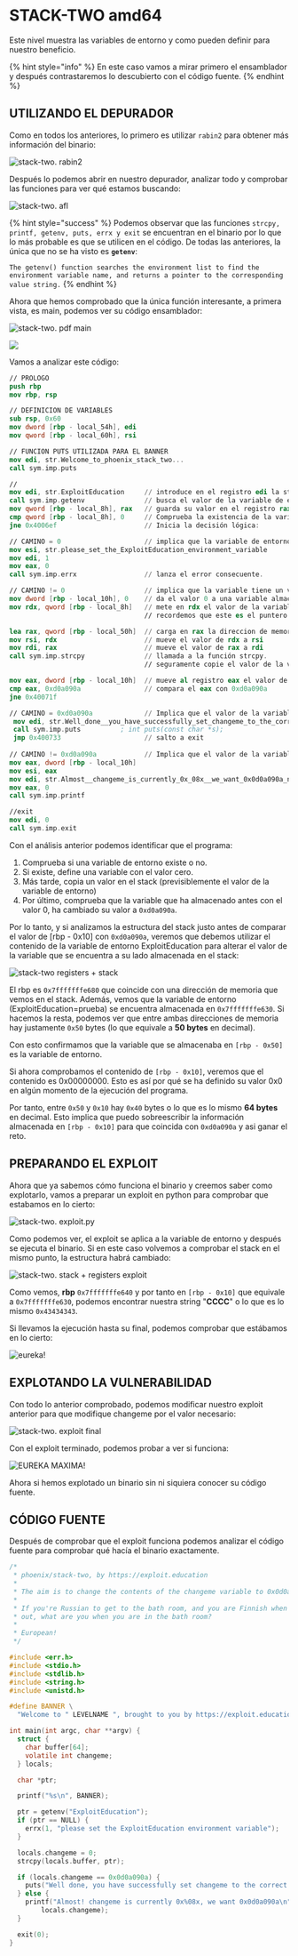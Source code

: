 # STACK-TWO amd64

Este nivel muestra las variables de entorno y como pueden definir para nuestro beneficio.

{% hint style="info" %}
En este caso vamos a mirar primero el ensamblador y después contrastaremos lo descubierto con el código fuente.
{% endhint %}

## UTILIZANDO EL DEPURADOR

Como en todos los anteriores, lo primero es utilizar `rabin2` para obtener más información del binario:

![stack-two. rabin2](../../../.gitbook/assets/stack-two-1.png)

Después lo podemos abrir en nuestro depurador, analizar todo y comprobar las funciones para ver qué estamos buscando:

![stack-two. afl](../../../.gitbook/assets/stack-two-2.png)

{% hint style="success" %}
Podemos observar que las funciones `strcpy, printf, getenv, puts, errx y exit` se encuentran en el binario por lo que lo más probable es que se utilicen en el código. De todas las anteriores, la única que no se ha visto es **`getenv`**:

`The getenv() function searches the environment list to find the environment variable name, and returns a pointer to the corresponding value string.`
{% endhint %}

Ahora que hemos comprobado que la única función interesante, a primera vista, es main, podemos ver su código ensamblador:

![stack-two. pdf main](../../../.gitbook/assets/stack-two-3.png)

![](../../../.gitbook/assets/stack-two-4.png)

Vamos a analizar este código:

```nasm
// PROLOGO
push rbp
mov rbp, rsp

// DEFINICION DE VARIABLES
sub rsp, 0x60
mov dword [rbp - local_54h], edi
mov qword [rbp - local_60h], rsi

// FUNCION PUTS UTILIZADA PARA EL BANNER
mov edi, str.Welcome_to_phoenix_stack_two...
call sym.imp.puts

// 
mov edi, str.ExploitEducation     // introduce en el registro edi la str ExploitEducation
call sym.imp.getenv               // busca el valor de la variable de entorno guardada en el edi
mov qword [rbp - local_8h], rax   // guarda su valor en el registro rax
cmp qword [rbp - local_8h], 0     // Comprueba la existencia de la variable. cmp with 0
jne 0x4006ef                      // Inicia la decisión lógica:

// CAMINO = 0                     // implica que la variable de entorno no está definida:
mov esi, str.please_set_the_ExploitEducation_environment_variable
mov edi, 1
mov eax, 0
call sym.imp.errx                 // lanza el error consecuente.

// CAMINO != 0                    // implica que la variable tiene un valor
mov dword [rbp - local_10h], 0    // da el valor 0 a una variable almacenada en rbp - 0x10
mov rdx, qword [rbp - local_8h]   // mete en rdx el valor de la variable almacenada en rbp - 0x8
                                  // recordemos que este es el puntero al valor de la variable de entorno ExploitEducation

lea rax, qword [rbp - local_50h]  // carga en rax la direccion de memoria de la variable almacenada en rbp - 0x50
mov rsi, rdx                      // mueve el valor de rdx a rsi
mov rdi, rax                      // mueve el valor de rax a rdi
call sym.imp.strcpy               // llamada a la función strcpy.
                                  // seguramente copie el valor de la variable de entorno ExploitEducation

mov eax, dword [rbp - local_10h]  // mueve al registro eax el valor de la variable rbp - 0x10 (habia sido puesta a 0)
cmp eax, 0xd0a090a                // compara el eax con 0xd0a090a
jne 0x40071f

// CAMINO = 0xd0a090a             // Implica que el valor de la variable se ha modificado a 0xd0a090a
 mov edi, str.Well_done__you_have_successfully_set_changeme_to_the_correct_value
 call sym.imp.puts          ; int puts(const char *s);
 jmp 0x400733                     // salto a exit
 
// CAMINO != 0xd0a090a            // Implica que el valor de la variable no se ha modificado correctamente.
mov eax, dword [rbp - local_10h]
mov esi, eax
mov edi, str.Almost__changeme_is_currently_0x_08x__we_want_0x0d0a090a_n
mov eax, 0
call sym.imp.printf

//exit
mov edi, 0
call sym.imp.exit
```

Con el análisis anterior podemos identificar que el programa:

1. Comprueba si una variable de entorno existe o no.
2. Si existe, define una variable con el valor cero.
3. Más tarde, copia un valor en el stack (previsiblemente el valor de la variable de entorno)
4. Por último, comprueba que la variable que ha almacenado antes con el valor 0, ha cambiado su valor a `0xd0a090a`.

Por lo tanto, y si analizamos la estructura del stack justo antes de comparar el valor de \[rbp - 0x10] con `0xd0a090a`, veremos que debemos utilizar el contenido de la variable de entorno ExploitEducation para alterar el valor de la variable que se encuentra a su lado almacenada en el stack:

![stack-two registers + stack](../../../.gitbook/assets/stack-two-5.png)

El rbp es `0x7fffffffe680` que coincide con una dirección de memoria que vemos en el stack. Además, vemos que la variable de entorno (ExploitEducation=prueba) se encuentra almacenada en `0x7fffffffe630`. Si hacemos la resta, podemos ver que entre ambas direcciones de memoria hay justamente `0x50` bytes (lo que equivale a **50 bytes** en decimal).

Con esto confirmamos que la variable que se almacenaba en `[rbp - 0x50]` es la variable de entorno.&#x20;

Si ahora comprobamos el contenido de `[rbp - 0x10]`, veremos que el contenido es 0x00000000. Esto es así por qué se ha definido su valor 0x0 en algún momento de la ejecución del programa.

Por tanto, entre `0x50` y `0x10` hay `0x40` bytes o lo que es lo mismo **64 bytes** en decimal. Esto implica que puedo sobreescribir la información almacenada en `[rbp - 0x10]` para que coincida con `0xd0a090a` y asi ganar el reto.&#x20;

## PREPARANDO EL EXPLOIT

Ahora que ya sabemos cómo funciona el binario y creemos saber como explotarlo, vamos a preparar un exploit en python para comprobar que estabamos en lo cierto:

![stack-two. exploit.py](../../../.gitbook/assets/stack-two-6.png)

Como podemos ver, el exploit se aplica a la variable de entorno y después se ejecuta el binario. Si en este caso volvemos a comprobar el stack en el mismo punto, la estructura habrá cambiado:

![stack-two. stack + registers exploit](../../../.gitbook/assets/stack-two-7.png)

Como vemos, **rbp** `0x7fffffffe640` y por tanto en `[rbp - 0x10]` que equivale a `0x7fffffffe630`, podemos encontrar nuestra string "**CCCC**" o lo que es lo mismo `0x43434343`.

Si llevamos la ejecución hasta su final, podemos comprobar que estábamos en lo cierto:

![eureka!](../../../.gitbook/assets/stack-two-8.png)

## EXPLOTANDO LA VULNERABILIDAD

Con todo lo anterior comprobado, podemos modificar nuestro exploit anterior para que modifique changeme por el valor necesario:

![stack-two. exploit final](../../../.gitbook/assets/stack-two-9.png)

Con el exploit terminado, podemos probar a ver si funciona:

![EUREKA MAXIMA!](../../../.gitbook/assets/stack-two-10.png)

Ahora si hemos explotado un binario sin ni siquiera conocer su código fuente.

## CÓDIGO FUENTE

Después de comprobar que el exploit funciona podemos analizar el código fuente para comprobar qué hacía el binario exactamente.

```c
/*
 * phoenix/stack-two, by https://exploit.education
 *
 * The aim is to change the contents of the changeme variable to 0x0d0a090a
 *
 * If you're Russian to get to the bath room, and you are Finnish when you get
 * out, what are you when you are in the bath room?
 *
 * European!
 */

#include <err.h>
#include <stdio.h>
#include <stdlib.h>
#include <string.h>
#include <unistd.h>

#define BANNER \
  "Welcome to " LEVELNAME ", brought to you by https://exploit.education"

int main(int argc, char **argv) {
  struct {
    char buffer[64];
    volatile int changeme;
  } locals;

  char *ptr;

  printf("%s\n", BANNER);

  ptr = getenv("ExploitEducation");
  if (ptr == NULL) {
    errx(1, "please set the ExploitEducation environment variable");
  }

  locals.changeme = 0;
  strcpy(locals.buffer, ptr);

  if (locals.changeme == 0x0d0a090a) {
    puts("Well done, you have successfully set changeme to the correct value");
  } else {
    printf("Almost! changeme is currently 0x%08x, we want 0x0d0a090a\n",
        locals.changeme);
  }

  exit(0);
}
```
